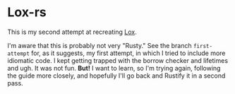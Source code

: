 # Lox-rs

This is my second attempt at recreating [Lox](https://craftinginterpreters.com).

I'm aware that this is probably not very "Rusty." See the branch `first-attempt` for, as it suggests, my first attempt, in which I tried to include more idiomatic code. I kept getting trapped with the borrow checker and lifetimes and ugh. It was not fun. **But!** I want to learn, so I'm trying again, following the guide more closely, and hopefully I'll go back and Rustify it in a second pass.
